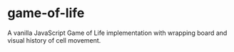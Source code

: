 # game-of-life
A vanilla JavaScript Game of Life implementation with wrapping board and visual history of cell movement.
